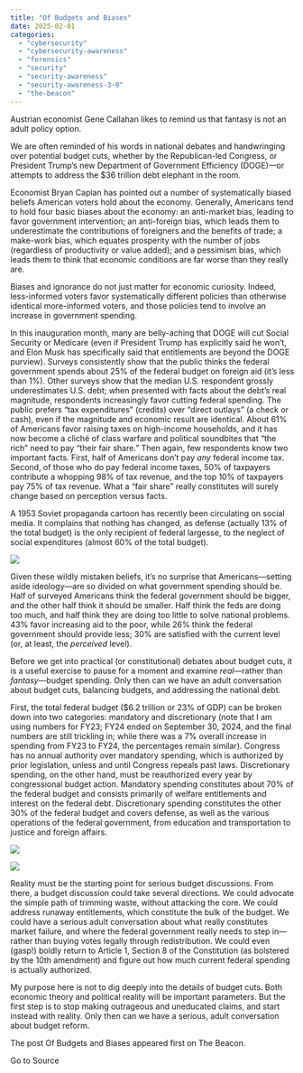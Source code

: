 ```yaml
---
title: "Of Budgets and Biases"
date: 2025-02-01
categories: 
  - "cybersecurity"
  - "cybersecurity-awareness"
  - "forensics"
  - "security"
  - "security-awareness"
  - "security-awareness-3-0"
  - "the-beacon"
---
```


Austrian economist Gene Callahan likes to remind us that fantasy is not an adult policy option.

We are often reminded of his words in national debates and handwringing over potential budget cuts, whether by the Republican-led Congress, or President Trump’s new Department of Government Efficiency (DOGE)—or attempts to address the $36 trillion debt elephant in the room.

Economist Bryan Caplan has pointed out a number of systematically biased beliefs American voters hold about the economy. Generally, Americans tend to hold four basic biases about the economy: an anti-market bias, leading to favor government intervention; an anti-foreign bias, which leads them to underestimate the contributions of foreigners and the benefits of trade; a make-work bias, which equates prosperity with the number of jobs (regardless of productivity or value added); and a pessimism bias, which leads them to think that economic conditions are far worse than they really are.

Biases and ignorance do not just matter for economic curiosity. Indeed, less-informed voters favor systematically different policies than otherwise identical more-informed voters, and those policies tend to involve an increase in government spending.

In this inauguration month, many are belly-aching that DOGE will cut Social Security or Medicare (even if President Trump has explicitly said he won’t, and Elon Musk has specifically said that entitlements are beyond the DOGE purview). Surveys consistently show that the public thinks the federal government spends about 25% of the federal budget on foreign aid (it’s less than 1%). Other surveys show that the median U.S. respondent grossly underestimates U.S. debt; when presented with facts about the debt’s real magnitude, respondents increasingly favor cutting federal spending. The public prefers “tax expenditures” (credits) over “direct outlays” (a check or cash), even if the magnitude and economic result are identical. About 61% of Americans favor raising taxes on high-income households, and it has now become a cliché of class warfare and political soundbites that “the rich” need to pay “their fair share.” Then again, few respondents know two important facts. First, half of Americans don’t pay _any_ federal income tax. Second, of those who do pay federal income taxes, 50% of taxpayers contribute a whopping 98% of tax revenue, and the top 10% of taxpayers pay 75% of tax revenue. What a “fair share” really constitutes will surely change based on perception versus facts.

A 1953 Soviet propaganda cartoon has recently been circulating on social media. It complains that nothing has changed, as defense (actually 13% of the total budget) is the only recipient of federal largesse, to the neglect of social expenditures (almost 60% of the total budget).

![](https://blog.independent.org/wp-content/uploads/2025/01/d5bkj0mu3h461.png)

Given these wildly mistaken beliefs, it’s no surprise that Americans—setting aside ideology—are so divided on what government spending should be. Half of surveyed Americans think the federal government should be bigger, and the other half think it should be smaller. Half think the feds are doing too much, and half think they are doing too little to solve national problems. 43% favor increasing aid to the poor, while 26% think the federal government should provide less; 30% are satisfied with the current level (or, at least, the _perceived_ level).

Before we get into practical (or constitutional) debates about budget cuts, it is a useful exercise to pause for a moment and examine _real_—rather than _fantasy_—budget spending. Only then can we have an adult conversation about budget cuts, balancing budgets, and addressing the national debt.

First, the total federal budget ($6.2 trillion or 23% of GDP) can be broken down into two categories: mandatory and discretionary (note that I am using numbers for FY23; FY24 ended on September 30, 2024, and the final numbers are still trickling in; while there was a 7% overall increase in spending from FY23 to FY24, the percentages remain similar). Congress has no annual authority over mandatory spending, which is authorized by prior legislation, unless and until Congress repeals past laws. Discretionary spending, on the other hand, must be reauthorized every year by congressional budget action. Mandatory spending constitutes about 70% of the federal budget and consists primarily of welfare entitlements and interest on the federal debt. Discretionary spending constitutes the other 30% of the federal budget and covers defense, as well as the various operations of the federal government, from education and transportation to justice and foreign affairs.

![](https://blog.independent.org/wp-content/uploads/2025/01/Discretionary-Spending-1-e1738182119482.png)

![](https://blog.independent.org/wp-content/uploads/2025/01/Discretionary-Spending-e1738182047838.png)

Reality must be the starting point for serious budget discussions. From there, a budget discussion could take several directions. We could advocate the simple path of trimming waste, without attacking the core. We could address runaway entitlements, which constitute the bulk of the budget. We could have a serious adult conversation about what really constitutes market failure, and where the federal government really needs to step in—rather than buying votes legally through redistribution. We could even (gasp!) boldly return to Article 1, Section 8 of the Constitution (as bolstered by the 10th amendment) and figure out how much current federal spending is actually authorized.

My purpose here is not to dig deeply into the details of budget cuts. Both economic theory and political reality will be important parameters. But the first step is to stop making outrageous and uneducated claims, and start instead with reality. Only then can we have a serious, adult conversation about budget reform.

The post Of Budgets and Biases appeared first on The Beacon.

Go to Source
